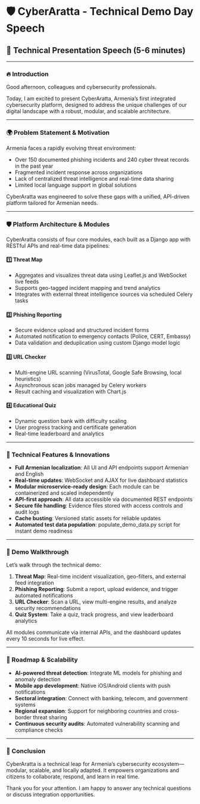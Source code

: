 # 🛡️ CyberAratta - Technical Demo Day Speech

## 🎤 Technical Presentation Speech (5-6 minutes)

---

### 🔥 Introduction

Good afternoon, colleagues and cybersecurity professionals.

Today, I am excited to present CyberAratta, Armenia’s first integrated cybersecurity platform, designed to address the unique challenges of our digital landscape with a robust, modular, and scalable architecture.

---

### 🌍 Problem Statement & Motivation

Armenia faces a rapidly evolving threat environment:
- Over 150 documented phishing incidents and 240 cyber threat records in the past year
- Fragmented incident response across organizations
- Lack of centralized threat intelligence and real-time data sharing
- Limited local language support in global solutions

CyberAratta was engineered to solve these gaps with a unified, API-driven platform tailored for Armenian needs.

---

### 🛡️ Platform Architecture & Modules

CyberAratta consists of four core modules, each built as a Django app with RESTful APIs and real-time data pipelines:

#### 1️⃣ Threat Map
- Aggregates and visualizes threat data using Leaflet.js and WebSocket live feeds
- Supports geo-tagged incident mapping and trend analytics
- Integrates with external threat intelligence sources via scheduled Celery tasks

#### 2️⃣ Phishing Reporting
- Secure evidence upload and structured incident forms
- Automated notification to emergency contacts (Police, CERT, Embassy)
- Data validation and deduplication using custom Django model logic

#### 3️⃣ URL Checker
- Multi-engine URL scanning (VirusTotal, Google Safe Browsing, local heuristics)
- Asynchronous scan jobs managed by Celery workers
- Result caching and visualization with Chart.js

#### 4️⃣ Educational Quiz
- Dynamic question bank with difficulty scaling
- User progress tracking and certificate generation
- Real-time leaderboard and analytics

---

### 🚀 Technical Features & Innovations

- **Full Armenian localization**: All UI and API endpoints support Armenian and English
- **Real-time updates**: WebSocket and AJAX for live dashboard statistics
- **Modular microservice-ready design**: Each module can be containerized and scaled independently
- **API-first approach**: All data accessible via documented REST endpoints
- **Secure file handling**: Evidence files stored with access controls and audit logs
- **Cache busting**: Versioned static assets for reliable updates
- **Automated test data population**: populate_demo_data.py script for instant demo readiness

---

### 🎯 Demo Walkthrough

Let’s walk through the technical demo:
1. **Threat Map**: Real-time incident visualization, geo-filters, and external feed integration
2. **Phishing Reporting**: Submit a report, upload evidence, and trigger automated notifications
3. **URL Checker**: Scan a URL, view multi-engine results, and analyze security recommendations
4. **Quiz System**: Take a quiz, track progress, and view leaderboard analytics

All modules communicate via internal APIs, and the dashboard updates every 10 seconds for live effect.

---

### 🔮 Roadmap & Scalability

- **AI-powered threat detection**: Integrate ML models for phishing and anomaly detection
- **Mobile app development**: Native iOS/Android clients with push notifications
- **Sectoral integration**: Connect with banking, telecom, and government systems
- **Regional expansion**: Support for neighboring countries and cross-border threat sharing
- **Continuous security audits**: Automated vulnerability scanning and compliance checks

---

### 💪 Conclusion

CyberAratta is a technical leap for Armenia’s cybersecurity ecosystem—modular, scalable, and locally adapted. It empowers organizations and citizens to collaborate, respond, and learn in real time.

Thank you for your attention. I am happy to answer any technical questions or discuss integration opportunities.

